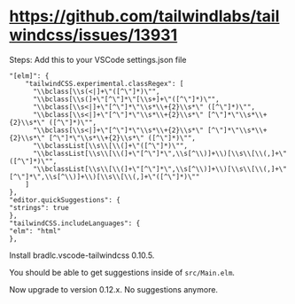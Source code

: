# https://github.com/tailwindlabs/tailwindcss/issues/13931

Steps: Add this to your VSCode settings.json file

```
"[elm]": {
    "tailwindCSS.experimental.classRegex": [
      "\\bclass[\\s(<|]+\"([^\"]*)\"",
      "\\bclass[\\s(]+\"[^\"]*\"[\\s+]+\"([^\"]*)\"",
      "\\bclass[\\s<|]+\"[^\"]*\"\\s*\\+{2}\\s*\" ([^\"]*)\"",
      "\\bclass[\\s<|]+\"[^\"]*\"\\s*\\+{2}\\s*\" [^\"]*\"\\s*\\+{2}\\s*\" ([^\"]*)\"",
      "\\bclass[\\s<|]+\"[^\"]*\"\\s*\\+{2}\\s*\" [^\"]*\"\\s*\\+{2}\\s*\" [^\"]*\"\\s*\\+{2}\\s*\" ([^\"]*)\"",
      "\\bclassList[\\s\\[\\(]+\"([^\"]*)\"",
      "\\bclassList[\\s\\[\\(]+\"[^\"]*\",\\s[^\\)]+\\)[\\s\\[\\(,]+\"([^\"]*)\"",
      "\\bclassList[\\s\\[\\(]+\"[^\"]*\",\\s[^\\)]+\\)[\\s\\[\\(,]+\"[^\"]*\",\\s[^\\)]+\\)[\\s\\[\\(,]+\"([^\"]*)\""
    ]
},
"editor.quickSuggestions": {
"strings": true
},
"tailwindCSS.includeLanguages": {
"elm": "html"
},
```

Install bradlc.vscode-tailwindcss 0.10.5.

You should be able to get suggestions inside of `src/Main.elm`.

Now upgrade to version 0.12.x. No suggestions anymore.


